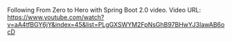Following From Zero to Hero with Spring Boot 2.0 video.
Video URL:
https://www.youtube.com/watch?v=aA4tfBGY6jY&index=45&list=PLgGXSWYM2FpNsGhB97BHwYJ3IawAB6ocD

